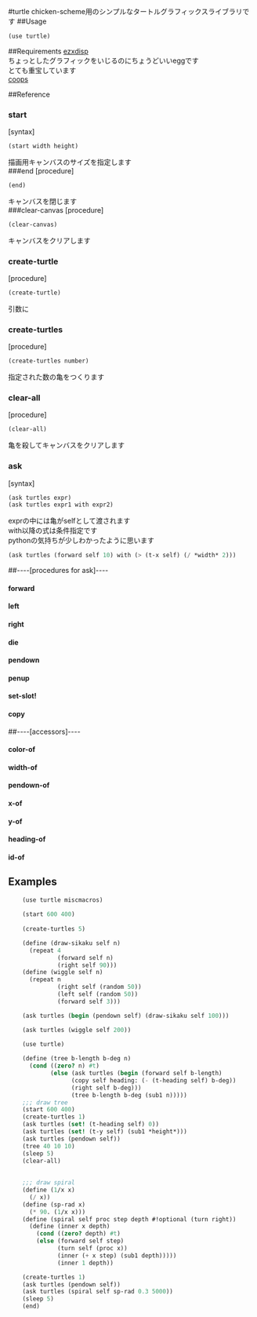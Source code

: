 #turtle
chicken-scheme用のシンプルなタートルグラフィックスライブラリです
##Usage
```scheme
(use turtle)
```
##Requirements
[ezxdisp](http://wiki.call-cc.org/eggref/4/ezxdisp "ezxdisp")  
ちょっとしたグラフィックをいじるのにちょうどいいeggです  
とても重宝しています  
[coops](http://wiki.call-cc.org/eggref/4/coops "coops")  

##Reference
### start
[syntax]  
```scheme
(start width height)
```  
描画用キャンバスのサイズを指定します  
###end
[procedure]
```scheme
(end)
```
キャンバスを閉じます  
###clear-canvas
[procedure]
```scheme
(clear-canvas)
```
キャンバスをクリアします  
### create-turtle
[procedure]  
```scheme
(create-turtle)
```  
引数に
### create-turtles
[procedure]  
```scheme
(create-turtles number)
```
指定された数の亀をつくります  
### clear-all
[procedure]  
```scheme
(clear-all)
```  
亀を殺してキャンバスをクリアします  
### ask
[syntax]  
```scheme
(ask turtles expr)  
(ask turtles expr1 with expr2)  
```  
exprの中には亀がselfとして渡されます  
with以降の式は条件指定です  
pythonの気持ちが少しわかったように思います  
```scheme
(ask turtles (forward self 10) with (> (t-x self) (/ *width* 2)))
```  

##----[procedures for ask]----  
#### forward
#### left
#### right
#### die
#### pendown
#### penup
#### set-slot!
#### copy
##----[accessors]----  
#### color-of
#### width-of
#### pendown-of
#### x-of
#### y-of
#### heading-of
#### id-of


## Examples

```scheme
    (use turtle miscmacros)
    
    (start 600 400)
    
    (create-turtles 5)

    (define (draw-sikaku self n)
      (repeat 4
              (forward self n)
              (right self 90)))
    (define (wiggle self n)
      (repeat n
              (right self (random 50))
              (left self (random 50))
              (forward self 3)))

    (ask turtles (begin (pendown self) (draw-sikaku self 100)))

    (ask turtles (wiggle self 200))
```



```scheme
    (use turtle)
    
    (define (tree b-length b-deg n)
      (cond ((zero? n) #t)
            (else (ask turtles (begin (forward self b-length)
                  (copy self heading: (- (t-heading self) b-deg))
                  (right self b-deg)))
                  (tree b-length b-deg (sub1 n)))))
    ;;; draw tree 
    (start 600 400)
    (create-turtles 1)
    (ask turtles (set! (t-heading self) 0))
    (ask turtles (set! (t-y self) (sub1 *height*)))
    (ask turtles (pendown self))
    (tree 40 10 10)
    (sleep 5)
    (clear-all)
    
    
    ;;; draw spiral
    (define (1/x x)
      (/ x))
    (define (sp-rad x)
      (* 90. (1/x x)))
    (define (spiral self proc step depth #!optional (turn right))
      (define (inner x depth)
        (cond ((zero? depth) #t)
        (else (forward self step)
              (turn self (proc x))
              (inner (+ x step) (sub1 depth)))))
              (inner 1 depth))

    (create-turtles 1)
    (ask turtles (pendown self))
    (ask turtles (spiral self sp-rad 0.3 5000))
    (sleep 5)
    (end)
```


